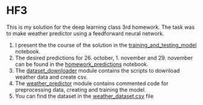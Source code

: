 # HF3

This is my solution for the deep learning class 3rd homework. 
The task was to make weather predictor using a feedforward neural network.

1. I present the the course of the solution in the [training_and_testing_model](training_and_testing_model.ipynb) notebook.
2. The desired predictions for 26. october, 1. november and 29. november can be found in the [homework_predictions](homework_predictions.ipynb) notebook.
3. The [dataset_downloader](dataset_downloader.py) module contains the scripts to download weather data and create csv.
4. The [weather_predictor](weather_predictor.py) module contains commented code for preprocessing data, creating and training the model.
5. You can find the dataset in the [weather_dataset.csv](data/weather_dataset.csv) file

